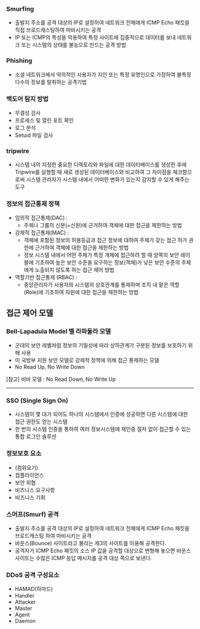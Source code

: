 ### Smurfing

- 출발지 주소를 공격 대상의 IP로 설정하여 네트워크 전체에게 ICMP Echo 패킷을 직접 브로드캐스팅하여 마비시키는 공격
- IP 또는 ICMP의 특성을 악용하여 특정 사이트에 집중적으로 데이터를 보내 네트워크 또는 시스템의 상태를 불능으로 만드는 공격 방법

### Phishing

- 소셜 네트워크에서 악의적인 사용자가 지인 또는 특정 유명인으로 가장하여 불특정 다수의 정보를 탈취하는 공격기법

### 백도어 탐지 방법

- 무결성 검사
- 프로세스 및 열린 포트 확인
- 로그 분석
- Setuid 파일 검사

### tripwire

- 시스템  내의 지정한 중요한 디렉토리와 파일에 대한 데이터베이스를 생성한 후에 Tripwire를 실행할 때 새로 생성된 데이터베이스와 비교하여 그 차이점을 체크함으로써 시스템 관리자가 시스템 내에서 어떠한 변화가 있는지 감지할 수 있게 해주는 도구

### 정보의 접근통제 정책

- 임의적 접근통제(DAC) :
    - 주체나 그룹의 신분(=신원)에 근거하여 객체에 대한 접근을 제한하는 방법
- 강제적 접근통제(MAC) :
    - 객체에 포함된 정보의 허용등급과 접근 정보에 대하여 주체가 갖는 접근 허가 권한에 근거하여 객체에 대한 접근을 제한하는 방법
    - 정보 시스템 내에서 어떤 주체가 특정 개체에 접근하려 할 때 양쪽의 보안 레이블에 기초하여 높은 보안 수준을 요구하는 정보(객체)가 낮은 보안 수준의 주체에게 노출되지 않도록 하는 접근 제어 방법
- 역할기반 접근통제 (RBAC) :
    - 중앙관리자가 사용자와 시스템의 상호관계를 통제하며 조직 내 맡은 역할(Role)에 기초하여 자원에 대한 접근을 제한하는 방법

## 접근 제어 모델

### Bell-Lapadula Model 벨 라파둘라 모델

- 군대의 보안 레벨처럼 정보의 기밀성에 따라 상하관계가 구분된 정보를 보호하기 위해 사용
- 미 국방부 지원 보안 모델로 강제적 정책에 의해 접근 통제하는 모델
- No Read Up, No Write Down

[참고] 비바 모델 : No Read Down, No Write Up

---

### SSO (Single Sign On)

- 시스템이 몇 대가 되어도 하나의 시스템에서 인증에 성공하면 다른 시스템에 대한 접근 권한도 얻는 시스템
- 한 번의 시스템 인증을 통하여 여러 정보시스템에 재인증 절차 없이 접근할 수 있는 통합 로그인 솔루션

### 정보보호 요소

- (컴위요기)
- 컴플라이언스
- 보안 위협
- 비즈니스 요구사항
- 비즈니스 기회

### 스머프(Smurf) 공격

- 출발지 주소를 공격 대상의 IP로 설정하여 네트워크 전체에게 ICMP Echo 패킷을 브로드캐스팅 하여 마비시키는 공격
- 바운스(Bounce) 사이트라고 불리는 제3의 사이트를 이용해 공격한다.
- 공격자가 ICMP Echo 패킷의 소스 IP 값을 공격할 대상으로 변형해 놓으면 바운스 사이트는 수많은 ICMP 응답 메시지를 공격 대상 쪽으로 보낸다.

### DDoS 공격 구성요소

- HAMAD(하마드)
- Handler
- Attacker
- Master
- Agent
- Daemon